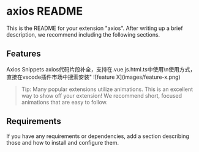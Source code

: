 # axios README

This is the README for your extension "axios". After writing up a brief description, we recommend including the following sections.

## Features
Axios Snippets axios代码片段补全，支持在.vue.js.html.ts中使用\n使用方式，直接在vscode插件市场中搜索安装"
\!\[feature X\]\(images/feature-x.png\)

> Tip: Many popular extensions utilize animations. This is an excellent way to show off your extension! We recommend short, focused animations that are easy to follow.

## Requirements

If you have any requirements or dependencies, add a section describing those and how to install and configure them.
